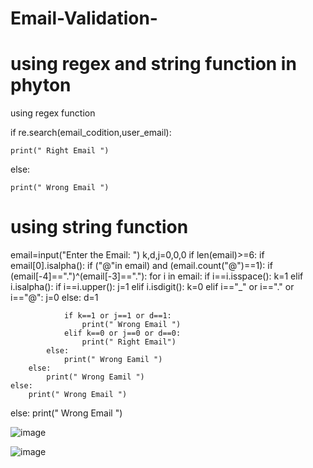 # Email-Validation-
# using  regex    and string function in phyton



using regex function

if re.search(email_codition,user_email):

    print(" Right Email ")
    
else:

    print(" Wrong Email ")



# using string function

email=input("Enter the Email: ")
k,d,j=0,0,0
if len(email)>=6:
    if email[0].isalpha():
        if ("@"in email) and (email.count("@")==1):
            if (email[-4]==".")^(email[-3]=="."):
                for i in email:
                    if i==i.isspace():
                        k=1
                    elif i.isalpha():
                        if i==i.upper():
                            j=1
                    elif i.isdigit():
                        k=0
                    elif i=="_"  or i=="." or i=="@":
                        j=0
                    else:
                        d=1

                if k==1 or j==1 or d==1:
                    print(" Wrong Email ")
                elif k==0 or j==0 or d==0:
                    print(" Right Email")
            else:
                print(" Wrong Eamil ")
        else:
            print(" Wrong Eamil ")
    else:
        print(" Wrong Email ")
else:
    print(" Wrong Email ")
    
    
![image](https://user-images.githubusercontent.com/85010286/155887485-d5d39bf8-6868-444f-8185-647ffb4ae5ee.png)
    
![image](https://user-images.githubusercontent.com/85010286/155887491-9e0e6ec5-90f6-4d98-8c3b-60e2f23f07df.png)

